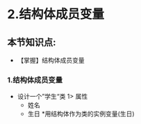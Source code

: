 # 2.结构体成员变量

## 本节知识点:

* 【掌握】结构体成员变量

### 1.结构体成员变量

* 设计一个”学生“类 1> 属性
    * 姓名
    * 生日
    *用结构体作为类的实例变量(生日)